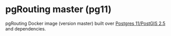 # pgRouting master (pg11)

pgRouting Docker image (version master) built over [Postgres 11/PostGIS 2.5](https://hub.docker.com/r/postgis/postgis/tags?page=1&name=11-2.5) and dependencies.
